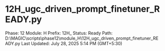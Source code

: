 # 12H_ugc_driven_prompt_finetuner_READY.py

Phase: 12
Module: H
Prefix: 12H_
Status: Ready
Path: D:\MAGIC\scripts\phase12\module_H\12H_ugc_driven_prompt_finetuner_READY.py
Last Updated: July 28, 2025 5:14 PM (GMT+5:30)
